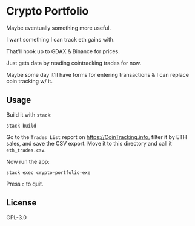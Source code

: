 # Crypto Portfolio

Maybe eventually something more useful.

I want something I can track eth gains with.

That'll hook up to GDAX & Binance for prices.

Just gets data by reading cointracking trades for now.

Maybe some day it'll have forms for entering transactions & I can replace coin
tracking w/ it.

## Usage

Build it with `stack`:

    stack build

Go to the `Trades List` report on https://CoinTracking.info, filter it by ETH
sales, and save the CSV export. Move it to this directory and call it
`eth_trades.csv`.

Now run the app:

    stack exec crypto-portfolio-exe

Press `q` to quit.


## License

GPL-3.0
